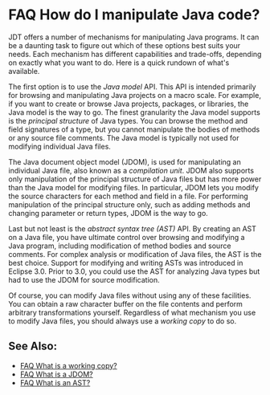 

FAQ How do I manipulate Java code?
==================================

JDT offers a number of mechanisms for manipulating Java programs. It can be a daunting task to figure out which of these options best suits your needs. Each mechanism has different capabilities and trade-offs, depending on exactly what you want to do. Here is a quick rundown of what's available.

The first option is to use the _Java model_ API. This API is intended primarily for browsing and manipulating Java projects on a macro scale. For example, if you want to create or browse Java projects, packages, or libraries, the Java model is the way to go. The finest granularity the Java model supports is the _principal structure_ of Java types. You can browse the method and field signatures of a type, but you cannot manipulate the bodies of methods or any source file comments. The Java model is typically not used for modifying individual Java files.

The Java document object model (JDOM), is used for manipulating an individual Java file, also known as a _compilation unit_. JDOM also supports only manipulation of the principal structure of Java files but has more power than the Java model for modifying files. In particular, JDOM lets you modify the source characters for each method and field in a file. For performing manipulation of the principal structure only, such as adding methods and changing parameter or return types, JDOM is the way to go.

Last but not least is the _abstract syntax tree (AST)_ API. By creating an AST on a Java file, you have ultimate control over browsing and modifying a Java program, including modification of method bodies and source comments. For complex analysis or modification of Java files, the AST is the best choice. Support for modifying and writing ASTs was introduced in Eclipse 3.0. Prior to 3.0, you could use the AST for analyzing Java types but had to use the JDOM for source modification.

Of course, you can modify Java files without using any of these facilities. You can obtain a raw character buffer on the file contents and perform arbitrary transformations yourself. Regardless of what mechanism you use to modify Java files, you should always use a _working copy_ to do so.

See Also:
---------

*   [FAQ What is a working copy?](./FAQ_What_is_a_working_copy.md "FAQ What is a working copy?")
*   [FAQ What is a JDOM?](./FAQ_What_is_a_JDOM.md "FAQ What is a JDOM?")
*   [FAQ What is an AST?](./FAQ_What_is_an_AST.md "FAQ What is an AST?")


